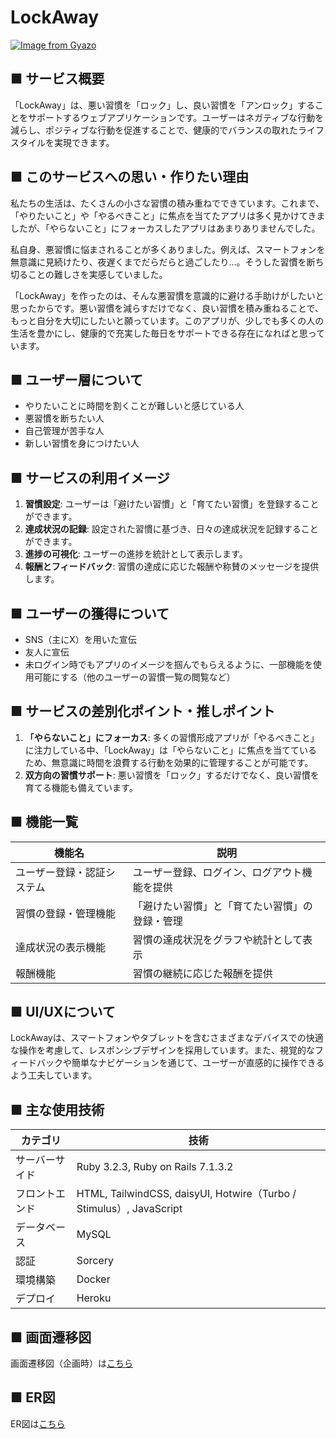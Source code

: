 # LockAway

[![Image from Gyazo](https://i.gyazo.com/f828d9ebe0a6ac07f5ccd36e76e18793.png)](https://gyazo.com/f828d9ebe0a6ac07f5ccd36e76e18793)

## ■ サービス概要

「LockAway」は、悪い習慣を「ロック」し、良い習慣を「アンロック」することをサポートするウェブアプリケーションです。ユーザーはネガティブな行動を減らし、ポジティブな行動を促進することで、健康的でバランスの取れたライフスタイルを実現できます。

## ■ このサービスへの思い・作りたい理由

私たちの生活は、たくさんの小さな習慣の積み重ねでできています。これまで、「やりたいこと」や「やるべきこと」に焦点を当てたアプリは多く見かけてきましたが、「やらないこと」にフォーカスしたアプリはあまりありませんでした。

私自身、悪習慣に悩まされることが多くありました。例えば、スマートフォンを無意識に見続けたり、夜遅くまでだらだらと過ごしたり…。そうした習慣を断ち切ることの難しさを実感していました。

「LockAway」を作ったのは、そんな悪習慣を意識的に避ける手助けがしたいと思ったからです。悪い習慣を減らすだけでなく、良い習慣を積み重ねることで、もっと自分を大切にしたいと願っています。このアプリが、少しでも多くの人の生活を豊かにし、健康的で充実した毎日をサポートできる存在になればと思っています。

## ■ ユーザー層について

- やりたいことに時間を割くことが難しいと感じている人
- 悪習慣を断ちたい人
- 自己管理が苦手な人
- 新しい習慣を身につけたい人

## ■ サービスの利用イメージ

1. **習慣設定**: ユーザーは「避けたい習慣」と「育てたい習慣」を登録することができます。
2. **達成状況の記録**: 設定された習慣に基づき、日々の達成状況を記録することができます。
3. **進捗の可視化**: ユーザーの進捗を統計として表示します。
4. **報酬とフィードバック**: 習慣の達成に応じた報酬や称賛のメッセージを提供します。

## ■ ユーザーの獲得について

- SNS（主にX）を用いた宣伝
- 友人に宣伝
- 未ログイン時でもアプリのイメージを掴んでもらえるように、一部機能を使用可能にする（他のユーザーの習慣一覧の閲覧など）

## ■ サービスの差別化ポイント・推しポイント

1. **「やらないこと」にフォーカス**: 多くの習慣形成アプリが「やるべきこと」に注力している中、「LockAway」は「やらないこと」に焦点を当てているため、無意識に時間を浪費する行動を効果的に管理することが可能です。
2. **双方向の習慣サポート**: 悪い習慣を「ロック」するだけでなく、良い習慣を育てる機能も備えています。

## ■ 機能一覧

| 機能名 | 説明 |
| --- | --- |
| ユーザー登録・認証システム | ユーザー登録、ログイン、ログアウト機能を提供 |
| 習慣の登録・管理機能 | 「避けたい習慣」と「育てたい習慣」の登録・管理 |
| 達成状況の表示機能 | 習慣の達成状況をグラフや統計として表示 |
| 報酬機能 | 習慣の継続に応じた報酬を提供 |

## ■ UI/UXについて

LockAwayは、スマートフォンやタブレットを含むさまざまなデバイスでの快適な操作を考慮して、レスポンシブデザインを採用しています。また、視覚的なフィードバックや簡単なナビゲーションを通じて、ユーザーが直感的に操作できるよう工夫しています。

## ■ 主な使用技術

| カテゴリ | 技術 |
| --- | --- |
| サーバーサイド | Ruby 3.2.3, Ruby on Rails 7.1.3.2 |
| フロントエンド | HTML, TailwindCSS, daisyUI, Hotwire（Turbo / Stimulus）, JavaScript |
| データベース | MySQL |
| 認証 | Sorcery |
| 環境構築 | Docker |
| デプロイ | Heroku |

## ■ 画面遷移図

画面遷移図（企画時）は[こちら](https://www.figma.com/file/Q2u0pKoIFN1LrdvBUic4S7/LockAway?type=design&t=zdL9i7K1Ozu3jlQ3-6)

## ■ ER図

ER図は[こちら](https://viewer.diagrams.net/?tags=%7B%7D&highlight=0000ff&edit=_blank&layers=1&nav=1&title=lockaway-er-diagram.drawio#Uhttps%3A%2F%2Fdrive.google.com%2Fuc%3Fid%3D1loKvYOCyuzMYhKh2IrdWCPF9gb315BAv%26export%3Ddownload)
